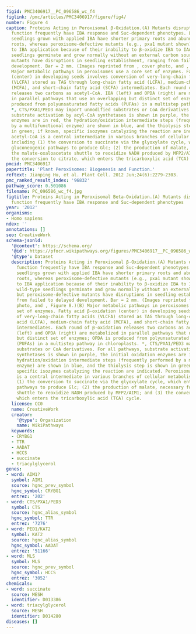```yaml
---
figid: PMC3406917__PC_096586_wc_f4
figlink: /pmc/articles/PMC3406917/figure/fig4/
number: Figure 4
caption: Proteins Acting in Peroxisomal β-Oxidation.(A) Mutants disrupting peroxisomal
  function frequently have IBA response and Suc-dependent phenotypes. Left, wild-type
  seedlings grown with applied IBA have shorter primary roots and abundant secondary
  roots, whereas peroxisome-defective mutants (e.g., pxa1 mutant shown) do not respond
  to IBA application because of their inability to β-oxidize IBA to IAA. Right, wild-type
  seedlings germinate and grow normally without an external carbon source, but peroxisome-defective
  mutants have disruptions in seedling establishment, ranging from failed to delayed
  development. Bar = 2 mm. (Images reprinted from , cover photo, and , Figure 8.)(B)
  Major metabolic pathways in peroxisomes use a core set of enzymes. Fatty acid β-oxidation
  (center) in developing seeds involves conversion of very-long-chain fatty acids
  (VLCFA) stored as TAG through long-chain fatty acid (LCFA), medium-chain fatty acid
  (MCFA), and short-chain fatty acid (SCFA) intermediates. Each round of β-oxidation
  releases two carbons as acetyl-CoA. IBA (left) and OPDA (right) are metabolized
  in parallel pathways that use an overlapping but distinct set of enzymes; OPDA is
  produced from polyunsaturated fatty acids (PUFAs) in a multistep pathway in chloroplasts.
  *, CTS/PXA1/PED3 may import unmodified substrates or CoA derivatives. For all pathways,
  substrate activation by acyl-CoA synthetases is shown in purple, the initial oxidation
  enzymes are in red, the hydration/oxidation intermediate steps (frequently performed
  by a multifunctional enzyme) are shown in blue, and the thiolysis step is shown
  in green; if known, specific isozymes catalyzing the reaction are indicated. Peroxisomal
  acetyl-CoA is a central intermediate in various branches of cellular metabolism,
  including (1) the conversion to succinate via the glyoxylate cycle, which enters
  gluconeogenic pathways to produce Glc; (2) the production of malate, necessary for
  the malate-oxaloacetate shuttle to reoxidize NADH produced by MFP2/AIM1; and (3)
  the conversion to citrate, which enters the tricarboxylic acid (TCA) cycle.
pmcid: PMC3406917
papertitle: 'Plant Peroxisomes: Biogenesis and Function.'
reftext: Jianping Hu, et al. Plant Cell. 2012 Jun;24(6):2279-2303.
pmc_ranked_result_index: '96832'
pathway_score: 0.501086
filename: PC_096586_wc_f4.jpg
figtitle: Proteins Acting in Peroxisomal Beta-Oxidation.(A) Mutants disrupting peroxisomal
  function frequently have IBA response and Suc-dependent phenotypes
year: '2012'
organisms:
- Homo sapiens
ndex: ''
annotations: []
seo: CreativeWork
schema-jsonld:
  '@context': https://schema.org/
  '@id': https://pfocr.wikipathways.org/figures/PMC3406917__PC_096586_wc_f4.html
  '@type': Dataset
  description: Proteins Acting in Peroxisomal β-Oxidation.(A) Mutants disrupting peroxisomal
    function frequently have IBA response and Suc-dependent phenotypes. Left, wild-type
    seedlings grown with applied IBA have shorter primary roots and abundant secondary
    roots, whereas peroxisome-defective mutants (e.g., pxa1 mutant shown) do not respond
    to IBA application because of their inability to β-oxidize IBA to IAA. Right,
    wild-type seedlings germinate and grow normally without an external carbon source,
    but peroxisome-defective mutants have disruptions in seedling establishment, ranging
    from failed to delayed development. Bar = 2 mm. (Images reprinted from , cover
    photo, and , Figure 8.)(B) Major metabolic pathways in peroxisomes use a core
    set of enzymes. Fatty acid β-oxidation (center) in developing seeds involves conversion
    of very-long-chain fatty acids (VLCFA) stored as TAG through long-chain fatty
    acid (LCFA), medium-chain fatty acid (MCFA), and short-chain fatty acid (SCFA)
    intermediates. Each round of β-oxidation releases two carbons as acetyl-CoA. IBA
    (left) and OPDA (right) are metabolized in parallel pathways that use an overlapping
    but distinct set of enzymes; OPDA is produced from polyunsaturated fatty acids
    (PUFAs) in a multistep pathway in chloroplasts. *, CTS/PXA1/PED3 may import unmodified
    substrates or CoA derivatives. For all pathways, substrate activation by acyl-CoA
    synthetases is shown in purple, the initial oxidation enzymes are in red, the
    hydration/oxidation intermediate steps (frequently performed by a multifunctional
    enzyme) are shown in blue, and the thiolysis step is shown in green; if known,
    specific isozymes catalyzing the reaction are indicated. Peroxisomal acetyl-CoA
    is a central intermediate in various branches of cellular metabolism, including
    (1) the conversion to succinate via the glyoxylate cycle, which enters gluconeogenic
    pathways to produce Glc; (2) the production of malate, necessary for the malate-oxaloacetate
    shuttle to reoxidize NADH produced by MFP2/AIM1; and (3) the conversion to citrate,
    which enters the tricarboxylic acid (TCA) cycle.
  license: CC0
  name: CreativeWork
  creator:
    '@type': Organization
    name: WikiPathways
  keywords:
  - CRYBG1
  - TTR
  - AADAT
  - HCCS
  - succinate
  - triacylglycerol
genes:
- word: AIM1?
  symbol: AIM1
  source: hgnc_prev_symbol
  hgnc_symbol: CRYBG1
  entrez: '202'
- word: CTS/PXA1/PED3
  symbol: CTS
  source: hgnc_alias_symbol
  hgnc_symbol: TTR
  entrez: '7276'
- word: PED1/KAT2
  symbol: KAT2
  source: hgnc_alias_symbol
  hgnc_symbol: AADAT
  entrez: '51166'
- word: MLS
  symbol: MLS
  source: hgnc_prev_symbol
  hgnc_symbol: HCCS
  entrez: '3052'
chemicals:
- word: succinate
  source: MESH
  identifier: D013386
- word: triacylglycerol
  source: MESH
  identifier: D014280
diseases: []
---
```

